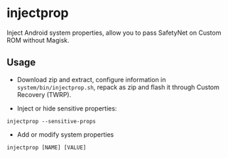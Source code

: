 # injectprop

Inject Android system properties, allow you to pass SafetyNet on Custom ROM without Magisk.

## Usage

- Download zip and extract, configure information in `system/bin/injectprop.sh`, repack as zip and flash it through Custom Recovery (TWRP).

- Inject or hide sensitive properties:

```
injectprop --sensitive-props
```

- Add or modify system properties
```
injectprop [NAME] [VALUE]
```
